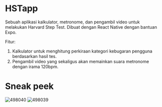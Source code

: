 # HSTapp
Sebuah aplikasi kalkulator, metronome, dan pengambil video untuk melakukan Harvard Step Test. Dibuat dengan React Native dengan bantuan Expo.

Fitur: 
1. Kalkulator untuk menghitung perkiraan kategori kebugaran pengguna berdasarkan hasil tes.
2. Pengambil video yang sekaligus akan memainkan suara metronome dengan irama 120bpm.

# Sneak peek
![498040](https://user-images.githubusercontent.com/75229742/146498016-3956a588-520a-493d-b066-dad76dcfab25.jpg)
![498039](https://user-images.githubusercontent.com/75229742/146498024-5364c648-d5f5-4f5d-8acb-7fb0962d4820.jpg)
